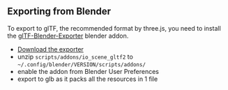 ## Exporting from Blender

To export to glTF, the recommended format by three.js, you need to install the
[glTF-Blender-Exporter](https://github.com/KhronosGroup/glTF-Blender-Exporter)
blender addon.

* [Download the exporter](https://github.com/KhronosGroup/glTF-Blender-Exporter/archive/master.zip)
* unzip `scripts/addons/io_scene_gltf2` to `~/.config/blender/VERSION/scripts/addons/`
* enable the addon from Blender User Preferences
* export to glb as it packs all the resources in 1 file
